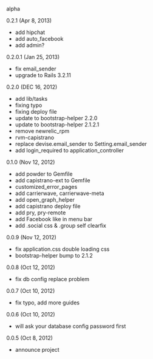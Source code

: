 alpha

0.2.1 (Apr 8, 2013)

* add hipchat
* add auto_facebook
* add admin?

0.2.0.1 (Jan 25, 2013)
  * fix email_sender
  * upgrade to Rails 3.2.11

0.2.0 (DEC 16, 2012)
  * add lib/tasks 
  * fixing typo
  * fixing deploy file
  * update to bootstrap-helper 2.2.0
  * update to bootstrap-helper 2.1.2.1
  * remove newrelic_rpm
  * rvm-capistrano
  * replace devise.email_sender to Setting.email_sender
  * add login_required to application_controller
  
0.1.0 (Nov 12, 2012)
  * add powder to Gemfile
  * add capistrano-ext to Gemfile
  * customized_error_pages
  * add carrierwave, carrierwave-meta
  * add open_graph_helper
  * add capistrano deploy file
  * add pry, pry-remote
  * add Facebook like in menu bar
  * add .social css & .group self clearfix
  
0.0.9 (Nov 12, 2012)
  * fix application.css double loading css
  * bootstrap-helper bump to 2.1.2

0.0.8 (Oct 12, 2012)
  * fix db config replace problem

0.0.7 (Oct 10, 2012)
  * fix typo, add more guides

0.0.6 (Oct 10, 2012)
  * will ask your database config password first
  
0.0.5 (Oct 8, 2012)
  * announce project